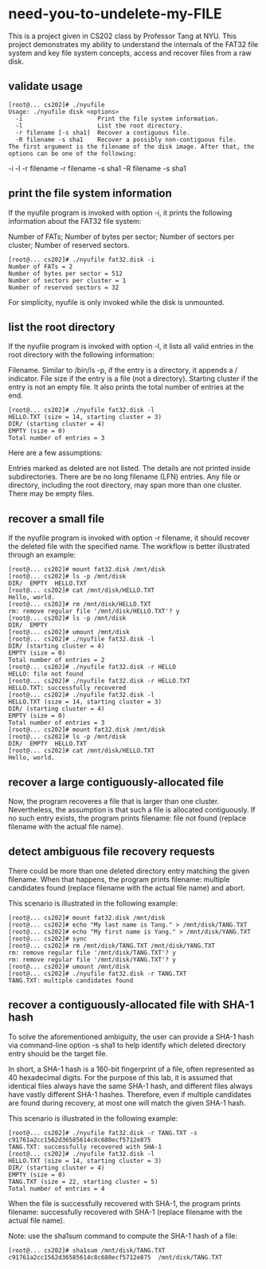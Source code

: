 # need-you-to-undelete-my-FILE

This is a project given in CS202 class by Professor Tang at NYU.
This project demonstrates my ability to understand the internals of the FAT32 file system and key file system concepts, access and recover files from a raw disk.




## validate usage



```
[root@... cs202]# ./nyufile
Usage: ./nyufile disk <options>
  -i                     Print the file system information.
  -l                     List the root directory.
  -r filename [-s sha1]  Recover a contiguous file.
  -R filename -s sha1    Recover a possibly non-contiguous file.
The first argument is the filename of the disk image. After that, the options can be one of the following:
```
-i
-l
-r filename
-r filename -s sha1
-R filename -s sha1


## print the file system information
If the nyufile program is invoked with option -i, it prints the following information about the FAT32 file system:

Number of FATs;
Number of bytes per sector;
Number of sectors per cluster;
Number of reserved sectors.

```
[root@... cs202]# ./nyufile fat32.disk -i
Number of FATs = 2
Number of bytes per sector = 512
Number of sectors per cluster = 1
Number of reserved sectors = 32
```
For simplicity, nyufile is only invoked while the disk is unmounted.

## list the root directory
If the nyufile program is invoked with option -l, it lists all valid entries in the root directory with the following information:

Filename. Similar to /bin/ls -p, if the entry is a directory, it appends a / indicator.
File size if the entry is a file (not a directory).
Starting cluster if the entry is not an empty file.
It also prints the total number of entries at the end. 

```
[root@... cs202]# ./nyufile fat32.disk -l
HELLO.TXT (size = 14, starting cluster = 3)
DIR/ (starting cluster = 4)
EMPTY (size = 0)
Total number of entries = 3
```

Here are a few assumptions:

Entries marked as deleted are not listed.
The details are not printed inside subdirectories.
There are be no long filename (LFN) entries.
Any file or directory, including the root directory, may span more than one cluster.
There may be empty files.



## recover a small file
If the nyufile program is invoked with option -r filename, it should recover the deleted file with the specified name. The workflow is better illustrated through an example:

```
[root@... cs202]# mount fat32.disk /mnt/disk
[root@... cs202]# ls -p /mnt/disk
DIR/  EMPTY  HELLO.TXT
[root@... cs202]# cat /mnt/disk/HELLO.TXT
Hello, world.
[root@... cs202]# rm /mnt/disk/HELLO.TXT
rm: remove regular file '/mnt/disk/HELLO.TXT'? y
[root@... cs202]# ls -p /mnt/disk
DIR/  EMPTY
[root@... cs202]# umount /mnt/disk
[root@... cs202]# ./nyufile fat32.disk -l
DIR/ (starting cluster = 4)
EMPTY (size = 0)
Total number of entries = 2
[root@... cs202]# ./nyufile fat32.disk -r HELLO
HELLO: file not found
[root@... cs202]# ./nyufile fat32.disk -r HELLO.TXT
HELLO.TXT: successfully recovered
[root@... cs202]# ./nyufile fat32.disk -l
HELLO.TXT (size = 14, starting cluster = 3)
DIR/ (starting cluster = 4)
EMPTY (size = 0)
Total number of entries = 3
[root@... cs202]# mount fat32.disk /mnt/disk
[root@... cs202]# ls -p /mnt/disk
DIR/  EMPTY  HELLO.TXT
[root@... cs202]# cat /mnt/disk/HELLO.TXT
Hello, world.
```


## recover a large contiguously-allocated file
Now, the program recoveres a file that is larger than one cluster. Nevertheless, the assumption is that such a file is allocated contiguously. If no such entry exists, the program prints filename: file not found (replace filename with the actual file name).

## detect ambiguous file recovery requests
There could be more than one deleted directory entry matching the given filename. When that happens, the program prints filename: multiple candidates found (replace filename with the actual file name) and abort.

This scenario is illustrated in the following example:
```
[root@... cs202]# mount fat32.disk /mnt/disk
[root@... cs202]# echo "My last name is Tang." > /mnt/disk/TANG.TXT
[root@... cs202]# echo "My first name is Yang." > /mnt/disk/YANG.TXT
[root@... cs202]# sync
[root@... cs202]# rm /mnt/disk/TANG.TXT /mnt/disk/YANG.TXT
rm: remove regular file '/mnt/disk/TANG.TXT'? y
rm: remove regular file '/mnt/disk/YANG.TXT'? y
[root@... cs202]# umount /mnt/disk
[root@... cs202]# ./nyufile fat32.disk -r TANG.TXT
TANG.TXT: multiple candidates found
```
## recover a contiguously-allocated file with SHA-1 hash
To solve the aforementioned ambiguity, the user can provide a SHA-1 hash via command-line option -s sha1 to help identify which deleted directory entry should be the target file.

In short, a SHA-1 hash is a 160-bit fingerprint of a file, often represented as 40 hexadecimal digits. For the purpose of this lab, it is assumed that identical files always have the same SHA-1 hash, and different files always have vastly different SHA-1 hashes. Therefore, even if multiple candidates are found during recovery, at most one will match the given SHA-1 hash.

This scenario is illustrated in the following example:
```
[root@... cs202]# ./nyufile fat32.disk -r TANG.TXT -s c91761a2cc1562d36585614c8c680ecf5712e875
TANG.TXT: successfully recovered with SHA-1
[root@... cs202]# ./nyufile fat32.disk -l
HELLO.TXT (size = 14, starting cluster = 3)
DIR/ (starting cluster = 4)
EMPTY (size = 0)
TANG.TXT (size = 22, starting cluster = 5)
Total number of entries = 4
```
When the file is successfully recovered with SHA-1, the program prints filename: successfully recovered with SHA-1 (replace filename with the actual file name).

Note: use the sha1sum command to compute the SHA-1 hash of a file:
```
[root@... cs202]# sha1sum /mnt/disk/TANG.TXT
c91761a2cc1562d36585614c8c680ecf5712e875  /mnt/disk/TANG.TXT
```

